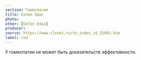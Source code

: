 ```yaml
---
section: Гомеопатия
title: Селен Эдас
photo: 
other: [Selen Edas]
producer: 
source: https://www.rlsnet.ru/tn_index_id_31002.htm
label: red
---
```


У гомеопатии не может быть доказательств эффективности.
